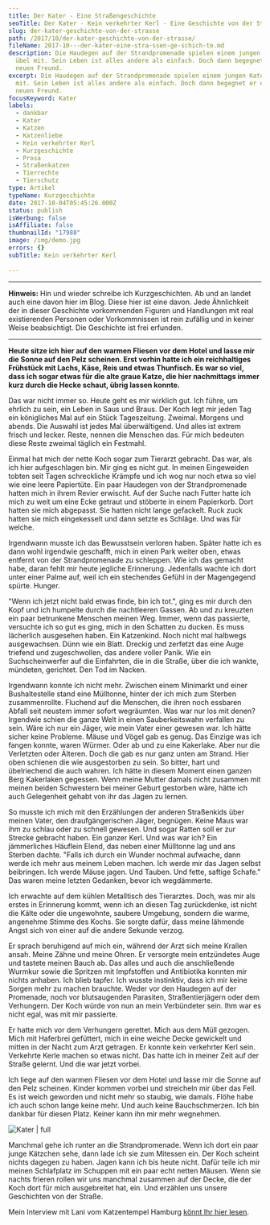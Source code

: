 ```yaml
---
title: Der Kater - Eine Stra­ßen­ge­schich­te
seoTitle: Der Kater - Kein verkehrter Kerl - Eine Geschichte von der Straße
slug: der-kater-geschichte-von-der-strasse
path: /2017/10/der-kater-geschichte-von-der-strasse/
fileName: 2017-10---der-kater-eine-stra-ssen-ge-schich-te.md
description: Die Haudegen auf der Strandpromenade spielen einem jungen Kater
  übel mit. Sein Leben ist alles andere als einfach. Doch dann begegnet er einem
  neuen Freund.
excerpt: Die Haudegen auf der Strandpromenade spielen einem jungen Kater übel
  mit. Sein Leben ist alles andere als einfach. Doch dann begegnet er einem
  neuen Freund.
focusKeyword: Kater
labels:
  - dankbar
  - Kater
  - Katzen
  - Katzenliebe
  - Kein verkehrter Kerl
  - Kurzgeschichte
  - Prosa
  - Straßenkatzen
  - Tierrechte
  - Tierschutz
type: Artikel
typeName: Kurzgeschichte
date: 2017-10-04T05:45:26.000Z
status: publish
isWerbung: false
isAffiliate: false
thumbnailId: "17988"
image: /img/demo.jpg
errors: {}
subTitle: Kein verkehrter Kerl
  
---
```


<hr />

**Hinweis:** Hin und wieder schreibe ich Kurzgeschichten. Ab und an landet auch
eine davon hier im Blog. Diese hier ist eine davon. Jede Ähnlichkeit der in
dieser Geschichte vorkommenden Figuren und Handlungen mit real existierenden
Personen oder Vorkommnissen ist rein zufällig und in keiner Weise beabsichtigt.
Die Geschichte ist frei erfunden.

<hr />

**Heute sitze ich hier auf den warmen Fliesen vor dem Hotel und lasse mir die
Sonne auf den Pelz scheinen. Erst vorhin hatte ich ein reichhaltiges Frühstück
mit Lachs, Käse, Reis und etwas Thunfisch. Es war so viel, dass ich sogar etwas
für die alte graue Katze, die hier nachmittags immer kurz durch die Hecke
schaut, übrig lassen konnte.**

Das war nicht immer so. Heute geht es mir wirklich gut. Ich führe, um ehrlich zu
sein, ein Leben in Saus und Braus. Der Koch legt mir jeden Tag ein königliches
Mal auf ein Stück Tageszeitung. Zweimal. Morgens und abends. Die Auswahl ist
jedes Mal überwältigend. Und alles ist extrem frisch und lecker. Reste, nennen
die Menschen das. Für mich bedeuten diese Reste zweimal täglich ein Festmahl.

Einmal hat mich der nette Koch sogar zum Tierarzt gebracht. Das war, als ich
hier aufgeschlagen bin. Mir ging es nicht gut. In meinen Eingeweiden tobten seit
Tagen schreckliche Krämpfe und ich wog nur noch etwa so viel wie eine leere
Papiertüte. Ein paar Haudegen von der Strandpromenade hatten mich in ihrem
Revier erwischt. Auf der Suche nach Futter hatte ich mich zu weit um eine Ecke
getraut und stöberte in einem Papierkorb. Dort hatten sie mich abgepasst. Sie
hatten nicht lange gefackelt. Ruck zuck hatten sie mich eingekesselt und dann
setzte es Schläge. Und was für welche.

Irgendwann musste ich das Bewusstsein verloren haben. Später hatte ich es dann
wohl irgendwie geschafft, mich in einen Park weiter oben, etwas entfernt von der
Strandpromenade zu schleppen. Wie ich das gemacht habe, daran fehlt mir heute
jegliche Erinnerung. Jedenfalls wachte ich dort unter einer Palme auf, weil ich
ein stechendes Gefühl in der Magengegend spürte. Hunger.

"Wenn ich jetzt nicht bald etwas finde, bin ich tot.", ging es mir durch den
Kopf und ich humpelte durch die nachtleeren Gassen. Ab und zu kreuzten ein paar
betrunkene Menschen meinen Weg. Immer, wenn das passierte, versuchte ich so gut
es ging, mich in den Schatten zu ducken. Es muss lächerlich ausgesehen haben.
Ein Katzenkind. Noch nicht mal halbwegs ausgewachsen. Dünn wie ein Blatt.
Dreckig und zerfetzt das eine Auge triefend und zugeschwollen, das andere voller
Panik. Wie ein Suchscheinwerfer auf die Einfahrten, die in die Straße, über die
ich wankte, mündeten, gerichtet. Den Tod im Nacken.

Irgendwann konnte ich nicht mehr. Zwischen einem Minimarkt und einer
Bushaltestelle stand eine Mülltonne, hinter der ich mich zum Sterben
zusammenrollte. Fluchend auf die Menschen, die ihren noch essbaren Abfall seit
neustem immer sofort wegräumten. Was war nur los mit denen? Irgendwie schien die
ganze Welt in einen Sauberkeitswahn verfallen zu sein. Wäre ich nur ein Jäger,
wie mein Vater einer gewesen war. Ich hätte sicher keine Probleme. Mäuse und
Vögel gab es genug. Das Einzige was ich fangen konnte, waren Würmer. Oder ab und
zu eine Kakerlake. Aber nur die Verletzten oder Älteren. Doch die gab es nur
ganz unten am Strand. Hier oben schienen die wie ausgestorben zu sein. So
bitter, hart und übelriechend die auch wahren. Ich hätte in diesem Moment einen
ganzen Berg Kakerlaken gegessen. Wenn meine Mutter damals nicht zusammen mit
meinen beiden Schwestern bei meiner Geburt gestorben wäre, hätte ich auch
Gelegenheit gehabt von ihr das Jagen zu lernen.

So musste ich mich mit den Erzählungen der anderen Straßenkids über meinen
Vater, den draufgängerischen Jäger, begnügen. Keine Maus war ihm zu schlau oder
zu schnell gewesen. Und sogar Ratten soll er zur Strecke gebracht haben. Ein
ganzer Kerl. Und was war ich? Ein jämmerliches Häuflein Elend, das neben einer
Mülltonne lag und ans Sterben dachte. "Falls ich durch ein Wunder nochmal
aufwache, dann werde ich mehr aus meinem Leben machen. Ich werde mir das Jagen
selbst beibringen. Ich werde Mäuse jagen. Und Tauben. Und fette, saftige
Schafe." Das waren meine letzten Gedanken, bevor ich wegdämmerte.

Ich erwachte auf dem kühlen Metalltisch des Tierarztes. Doch, was mir als erstes
in Erinnerung kommt, wenn ich an diesen Tag zurückdenke, ist nicht die Kälte
oder die ungewohnte, saubere Umgebung, sondern die warme, angenehme Stimme des
Kochs. Sie sorgte dafür, dass meine lähmende Angst sich von einer auf die andere
Sekunde verzog.

Er sprach beruhigend auf mich ein, während der Arzt sich meine Krallen ansah.
Meine Zähne und meine Ohren. Er versorgte mein entzündetes Auge und tastete
meinen Bauch ab. Das alles und auch die anschließende Wurmkur sowie die Spritzen
mit Impfstoffen und Antibiotika konnten mir nichts anhaben. Ich blieb tapfer.
Ich wusste instinktiv, dass ich mir keine Sorgen mehr zu machen brauchte. Weder
vor den Haudegen auf der Promenade, noch vor blutsaugenden Parasiten,
Straßentierjägern oder dem Verhungern. Der Koch würde von nun an mein
Verbündeter sein. Ihm war es nicht egal, was mit mir passierte.

Er hatte mich vor dem Verhungern gerettet. Mich aus dem Müll gezogen. Mich mit
Haferbrei gefüttert, mich in eine weiche Decke gewickelt und mitten in der Nacht
zum Arzt getragen. Er konnte kein verkehrter Kerl sein. Verkehrte Kerle machen
so etwas nicht. Das hatte ich in meiner Zeit auf der Straße gelernt. Und die war
jetzt vorbei.

Ich liege auf den warmen Fliesen vor dem Hotel und lasse mir die Sonne auf den
Pelz scheinen. Kinder kommen vorbei und streicheln mir über das Fell. Es ist
weich geworden und nicht mehr so staubig, wie damals. Flöhe habe ich auch schon
lange keine mehr. Und auch keine Bauchschmerzen. Ich bin dankbar für diesen
Platz. Keiner kann ihn mir mehr wegnehmen.

![Kater | full](http://cardamonchai.com/wp-content/uploads/2017/10/Gran-Canaria-514.jpg)

Manchmal gehe ich runter an die Strandpromenade. Wenn ich dort ein paar junge
Kätzchen sehe, dann lade ich sie zum Mitessen ein. Der Koch scheint nichts
dagegen zu haben. Jagen kann ich bis heute nicht. Dafür teile ich mir meinen
Schlafplatz im Schuppen mit ein paar echt netten Mäusen. Wenn sie nachts frieren
rollen wir uns manchmal zusammen auf der Decke, die der Koch dort für mich
ausgebreitet hat, ein. Und erzählen uns unsere Geschichten von der Straße.

Mein Interview mit Lani vom Katzentempel Hamburg
[könnt Ihr hier lesen](/2017/08/katzentempel-hamburg-interview/).

  